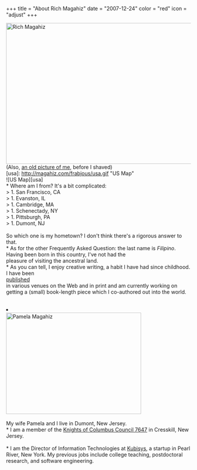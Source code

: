 +++
title = "About Rich Magahiz"
date = "2007-12-24"
color = "red"
icon = "adjust"
+++

<img src="/images/10865675a7236322908l.jpg" width="512" height="384" alt="Rich Magahiz" /> (Also, <a href="http://img370.imageshack.us/img370/5341/hpim49559my.jpg">an old picture of me</a>, before I shaved)<br />[usa]: http://magahiz.com/frabjous/usa.gif "US Map"<br />![US Map][usa]<br />* Where am I from? It's a bit complicated:<br />    > 1. San Francisco, CA<br />    > 1. Evanston, IL<br />    > 1. Cambridge, MA<br />    > 1. Schenectady, NY<br />    > 1. Pittsburgh, PA<br />    > 1. Dumont, NJ<br /><br />So which one is my hometown?  I don't think there's a rigorous answer to<br />that.<br />* As for the other Frequently Asked Question:  the last name is *Filipino*.  Having been born in this country, I've not had the<br />pleasure of visiting the ancestral land.<br />* As you can tell, I enjoy creative writing, a habit I have had since childhood. I have been <br />[published](http://magahiz.com/frabjous/writing.html "Writing of Rich Magahiz") <br />in various venues on the Web and in print and am currently working on<br />getting a (small) book-length piece which I co-authored out into the world. <br /></li><br /><li><br /><img src="http://magahiz.com/frabjous/pmsquare.JPG" alt="Pamela Magahiz" height="276" width="368" /><br /><br />My wife Pamela and I live in Dumont, New Jersey.<br />* I am a member of the <a href="http://www.kofc7647.org">Knights of Columbus Council 7647</a> in Cresskill, New Jersey.  <br /><br />* I am the Director of Information Technologies at [Kubisys](http://kubisys.com), a startup in Pearl River, New York. My previous jobs include college teaching, postdoctoral research, and software engineering.